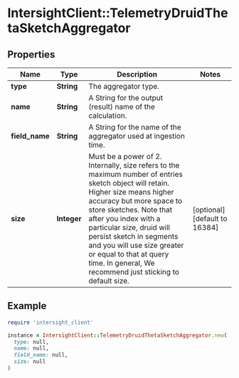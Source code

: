 # IntersightClient::TelemetryDruidThetaSketchAggregator

## Properties

| Name | Type | Description | Notes |
| ---- | ---- | ----------- | ----- |
| **type** | **String** | The aggregator type. |  |
| **name** | **String** | A String for the output (result) name of the calculation. |  |
| **field_name** | **String** | A String for the name of the aggregator used at ingestion time. |  |
| **size** | **Integer** | Must be a power of 2. Internally, size refers to the maximum number of entries sketch object will retain. Higher size means higher accuracy but more space to store sketches. Note that after you index with a particular size, druid will persist sketch in segments and you will use size greater or equal to that at query time. In general, We recommend just sticking to default size. | [optional][default to 16384] |

## Example

```ruby
require 'intersight_client'

instance = IntersightClient::TelemetryDruidThetaSketchAggregator.new(
  type: null,
  name: null,
  field_name: null,
  size: null
)
```

